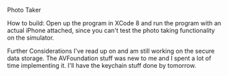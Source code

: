 Photo Taker

How to build:
Open up the program in XCode 8 and run the program with an actual iPhone
attached, since you can't test the photo taking functionality on the simulator.

Further Considerations
I've read up on and am still working on the secure data storage. The AVFoundation stuff was new to
me and I spent a lot of time implementing it. I'll have the keychain stuff done by tomorrow.
